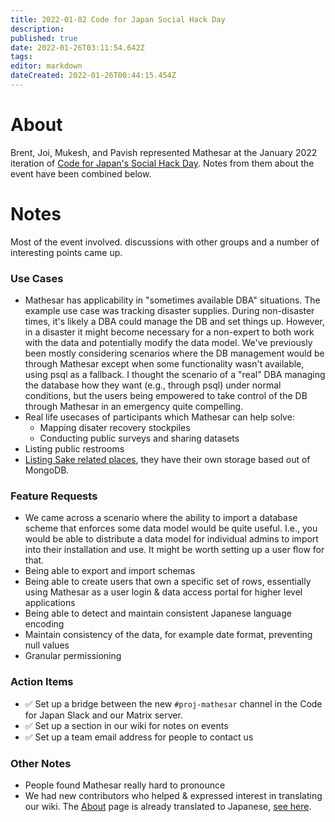 ```yaml
---
title: 2022-01-02 Code for Japan Social Hack Day
description: 
published: true
date: 2022-01-26T03:11:54.642Z
tags: 
editor: markdown
dateCreated: 2022-01-26T00:44:15.454Z
---
```


# About

Brent, Joi, Mukesh, and Pavish represented Mathesar at the January 2022 iteration of [Code for Japan's Social Hack Day](https://hackday.code4japan.org/). Notes from them about the event have been combined below.

# Notes
Most of the event involved. discussions with other groups and a number of interesting points came up.

### Use Cases
- Mathesar has applicability in "sometimes available DBA" situations. The example use case was tracking disaster supplies. During non-disaster times, it's likely a DBA could manage the DB and set things up. However, in a disaster it might become necessary for a non-expert to both work with the data and potentially modify the data model. We've previously been mostly considering scenarios where the DB management would be through Mathesar except when some functionality wasn't available, using psql as a fallback. I thought the scenario of a "real" DBA managing the database how they want (e.g., through psql) under normal conditions, but the users being empowered to take control of the DB through Mathesar in an emergency quite compelling.
- Real life usecases of participants which Mathesar can help solve:
    - Mapping disater recovery stockpiles
    - Conducting public surveys and sharing datasets
- Listing public restrooms
- [Listing Sake related places](https://github.com/Code-for-SAKE/Sakepedia-Nuxt), they have their own storage based out of MongoDB.

### Feature Requests
- We came across a scenario where the ability to import a database scheme that enforces some data model would be quite useful. I.e., you would be able to distribute a data model for individual admins to import into their installation and use. It might be worth setting up a user flow for that.
- Being able to export and import schemas
- Being able to create users that own a specific set of rows, essentially using Mathesar as a user login & data access portal for higher level applications
- Being able to detect and maintain consistent Japanese language encoding
- Maintain consistency of the data, for example date format, preventing null values
- Granular permissioning

### Action Items
- :white_check_mark: Set up a bridge between the new `#proj-mathesar` channel in the Code for Japan Slack and our Matrix server.
- :white_check_mark: Set up a section in our wiki for notes on events
- :white_check_mark: Set up a team email address for people to contact us

### Other Notes
- People found Mathesar really hard to pronounce
- We had new contributors who helped & expressed interest in translating our wiki. The [About](/en/product/about) page is already translated to Japanese, [see here](/ja/product/about).